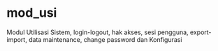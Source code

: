 # mod_usi
Modul Utilisasi Sistem, login-logout, hak akses, sesi pengguna, export-import, data maintenance, change password dan Konfigurasi
